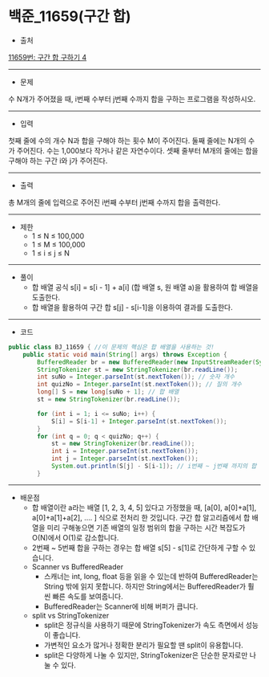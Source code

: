 # 백준_11659(구간 합)



- 출처

[11659번: 구간 합 구하기 4](https://www.acmicpc.net/problem/11659)

---

- 문제

수 N개가 주어졌을 때, i번째 수부터 j번째 수까지 합을 구하는 프로그램을 작성하시오.

---

- 입력

첫째 줄에 수의 개수 N과 합을 구해야 하는 횟수 M이 주어진다. 둘째 줄에는 N개의 수가 주어진다. 수는 1,000보다 작거나 같은 자연수이다. 셋째 줄부터 M개의 줄에는 합을 구해야 하는 구간 i와 j가 주어진다.

---

- 출력

총 M개의 줄에 입력으로 주어진 i번째 수부터 j번째 수까지 합을 출력한다.

---

- 제한
    - 1 ≤ N ≤ 100,000
    - 1 ≤ M ≤ 100,000
    - 1 ≤ i ≤ j ≤ N

---

- 풀이
    - 합 배열 공식 s[i] = s[i - 1] + a[i] (합 배열 s, 원 배열 a)을 활용하여 합 배열을 도출한다.
    - 합 배열을 활용하여 구간 합 s[j] - s[i-1]을 이용하여 결과를 도출한다.

---

- 코드

```java
public class BJ_11659 { //이 문제의 핵심은 합 배열을 사용하는 것!
    public static void main(String[] args) throws Exception {
        BufferedReader br = new BufferedReader(new InputStreamReader(System.in));
        StringTokenizer st = new StringTokenizer(br.readLine());
        int suNo = Integer.parseInt(st.nextToken()); // 숫자 개수
        int quizNo = Integer.parseInt(st.nextToken()); // 질의 개수
        long[] S = new long[suNo + 1]; // 합 배열
        st = new StringTokenizer(br.readLine());

        for (int i = 1; i <= suNo; i++) { 
            S[i] = S[i-1] + Integer.parseInt(st.nextToken());
        }
        for (int q = 0; q < quizNo; q++) {
            st = new StringTokenizer(br.readLine());
            int i = Integer.parseInt(st.nextToken());
            int j = Integer.parseInt(st.nextToken());
            System.out.println(S[j] - S[i-1]); // i번째 ~ j번째 까지의 합
        }
```

---

- 배운점
    - 합 배열이란 a라는 배열 [1, 2, 3, 4, 5] 있다고 가정했을 때,  [a[0], a[0]+a[1], a[0]+a[1]+a[2], …. ] 식으로 전처리 한 것입니다. 구간 합 알고리즘에서 합 배열을 미리 구해놓으면 기존 배열의 일정 범위의 합을 구하는 시간 복잡도가 O(N)에서 O(1)로 감소합니다.
    - 2번째 ~ 5번째 합을 구하는 경우는 합 배열 s[5] - s[1]로 간단하게 구할 수 있습니다.
    - Scanner vs BufferedReader
        - 스캐너는 int, long, float 등을 읽을 수 있는데 반하여 BufferedReader는 String 밖에 읽지 못합니다. 하지만 String에서는 BufferedReader가 훨씬 빠른 속도를 보여줍니다.
        - BufferedReader는 Scanner에 비해 버퍼가 큽니다.
    - split vs StringTokenizer
        - split은 정규식을 사용하기 때문에 StringTokenizer가 속도 측면에서 성능이 좋습니다.
        - 가변적인 요소가 많거나 정확한 분리가 필요할 땐 split이 유용합니다.
        - split은 다양하게 나눌 수 있지만, StringTokenizer은 단순한 문자로만 나눌 수 있다.